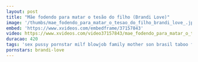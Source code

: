 ```yaml
---
layout: post
title: "Mãe fodendo para matar o tesão do filho (Brandi Love)"
image: '/thumbs/mae_fodendo_para_matar_o_tesao_do_filho_brandi_love_.jpg'
embed: 'https://www.xvideos.com/embedframe/37157843'
video: https://www.xvideos.com/video37157843/mae_fodendo_para_matar_o_tesao_do_filho_brandi_love_
duracao: 420
tags: 'sex pussy pornstar milf blowjob family mother son brasil taboo filho familia brandi-love eua'
pornstars: brandi-love
---
```

